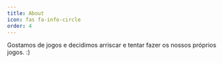 ```yaml
---
title: About
icon: fas fa-info-circle
order: 4
---
```


Gostamos de jogos e decidimos arriscar e tentar fazer os nossos próprios jogos. :)

